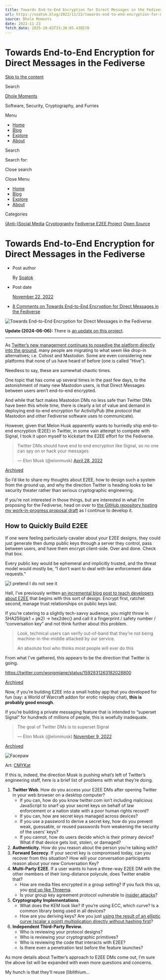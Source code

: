 ```yaml
---
title: Towards End-to-End Encryption for Direct Messages in the Fediverse
url: https://soatok.blog/2022/11/22/towards-end-to-end-encryption-for-direct-messages-in-the-fediverse/
source: Dhole Moments
date: 2022-11-23
fetch_date: 2025-10-03T23:30:05.438570
---
```


# Towards End-to-End Encryption for Direct Messages in the Fediverse

[Skip to the content](#site-content)

Search

[Dhole Moments](https://soatok.blog/)

Software, Security, Cryptography, and Furries

Menu

* [Home](https://soatok.blog/)
* [Blog](https://soatok.blog/b/)
* [Explore](https://soatok.blog/explore/)
* [About](https://soatok.blog/about/)

Search

Search for:

Close search

Close Menu

* [Home](https://soatok.blog/)
* [Blog](https://soatok.blog/b/)
* [Explore](https://soatok.blog/explore/)
* [About](https://soatok.blog/about/)

Categories

[(Anti-)Social Media](https://soatok.blog/category/social-media/) [Cryptography](https://soatok.blog/category/cryptography/) [Fediverse E2EE Project](https://soatok.blog/category/technology/open-source/fediverse-e2ee-project/) [Open Source](https://soatok.blog/category/technology/open-source/)

# Towards End-to-End Encryption for Direct Messages in the Fediverse

* Post author

  By [Soatok](https://soatok.blog/author/soatok/)
* Post date

  [November 22, 2022](https://soatok.blog/2022/11/22/towards-end-to-end-encryption-for-direct-messages-in-the-fediverse/)
* [8 Comments on Towards End-to-End Encryption for Direct Messages in the Fediverse](https://soatok.blog/2022/11/22/towards-end-to-end-encryption-for-direct-messages-in-the-fediverse/#comments)

![Towards End-to-End Encryption for Direct Messages in the Fediverse](https://i0.wp.com/soatok.blog/wp-content/uploads/2022/11/BlogHeader-ActivityPub-E2EE.png?fit=1200%2C675&ssl=1)

**Update (2024-06-06):** There is [an update on this project](https://soatok.blog/2024/06/06/towards-federated-key-transparency/).

---

As [Twitter’s new management continues to nosedive the platform directly into the ground](https://soatok.blog/2022/11/07/contemplating-the-future/), many people are migrating to what seem like drop-in alternatives; i.e. Cohost and Mastodon. Some are even considering new platforms that none of us have heard of before (one is called “Hive”).

Needless to say, these are somewhat chaotic times.

One topic that has come up several times in the past few days, to the astonishment of many new Mastodon users, is that Direct Messages between users aren’t end-to-end encrypted.

And while that fact makes Mastodon DMs no less safe than Twitter DMs have been this whole time, there is clearly a lot of value and demand in deploying end-to-end encryption for ActivityPub (the protocol that Mastodon and other Fediverse software uses to communicate).

However, given that Melon Husk apparently wants to hurriedly ship end-to-end encryption (E2EE) in Twitter, in some vain attempt to compete with Signal, I took it upon myself to kickstart the E2EE effort for the Fediverse.

> Twitter DMs should have end to end encryption like Signal, so no one can spy on or hack your messages
>
> — Elon Musk (@elonmusk) [April 28, 2022](https://twitter.com/elonmusk/status/1519469891455234048?ref_src=twsrc%5Etfw)

[Archived](https://web.archive.org/web/20220428001404/https%3A//twitter.com/elonmusk/status/1519469891455234048)

So I’d like to share my thoughts about E2EE, how to design such a system from the ground up, and why the direction Twitter is heading looks to be security theater rather than serious cryptographic engineering.

If you’re not interested in those things, but are interested in what I’m proposing for the Fediverse, head on over to [the GitHub repository hosting my work-in-progress proposal draft](https://github.com/soatok/mastodon-e2ee-specification) as I continue to develop it.

## How to Quickly Build E2EE

If one were feeling particularly cavalier about your E2EE designs, they could just generate then dump public keys through a server they control, pass between users, and have them encrypt client-side. Over and done. Check that box.

Every public key would be ephemeral and implicitly trusted, and the threat model would mostly be, “I don’t want to deal with law enforcement data requests.”

![I pretend I do not see it](https://i0.wp.com/soatok.blog/wp-content/uploads/2022/11/donotseeit.png?resize=680%2C664&ssl=1)

Hell, I’ve previously written [an incremental blog post to teach developers about E2EE](https://soatok.blog/2020/11/14/going-bark-a-furrys-guide-to-end-to-end-encryption/) that begins with this sort of design. Encrypt first, ratchet second, manage trust relationships on public keys last.

If you’re catering to a slightly tech-savvy audience, you might throw in SHA256(pk1 + pk2) -> hex2dec() and call it a fingerprint / safety number / “conversation key” and not think further about this problem.

> Look, technical users can verify out-of-band that they’re not being machine-in-the-middle attacked by our service.
>
> An absolute fool who thinks most people will ever do this

From what I’ve gathered, this appears to be the direction that Twitter is going.

<https://twitter.com/wongmjane/status/1592831263182028800>

[Archived](https://web.archive.org/web/20221122041844/https%3A//twitter.com/wongmjane/status/1592831263182028800)

Now, if you’re building E2EE into a small hobby app that you developed for fun (say: a World of Warcraft addon for erotic roleplay chat), **this is probably good enough**.

If you’re building a private messaging feature that is intended to “superset Signal” for hundreds of millions of people, this is woefully inadequate.

> The goal of Twitter DMs is to superset Signal
>
> — Elon Musk (@elonmusk) [November 9, 2022](https://twitter.com/elonmusk/status/1590426255018848256?ref_src=twsrc%5Etfw)

[Archived](https://web.archive.org/web/20221109231306/https%3A//twitter.com/elonmusk/status/1590426255018848256)

![Facepaw](https://i0.wp.com/soatok.blog/wp-content/uploads/2020/04/soatok_stickerpack-facepaw.png?resize=512%2C512&ssl=1)

Art: [CMYKat](https://cmykatgraphics.carrd.co/)

If this is, indeed, the direction Musk is pushing what’s left of Twitter’s engineering staff, here is a brief list of problems with what they’re doing.

1. **Twitter Web**. How do you access your E2EE DMs after opening Twitter in your web browser on a desktop computer?
   * If you can, how do you know twitter.com isn’t including malicious JavaScript to snarf up your secret keys on behalf of law enforcement or a nation state with a poor human rights record?
   * If you can, how are secret keys managed across devices?
   * If you use a password to derive a secret key, how do you prevent weak, guessable, or reused passwords from weakening the security of the users’ keys?
   * If you cannot, how do users decide which is their primary device? What if that device gets lost, stolen, or damaged?
2. **Authenticity.** How do you reason about the person you’re talking with?
3. **Forward Secrecy**. If your secret key is compromised today, can you recover from this situation? How will your conversation participants reason about your new Conversation Key?
4. **Multi-Party E2EE**. If a user wants to have a three-way E2EE DM with the other members of their long-distance polycule, does Twitter enable that?
   * How are media files encrypted in a group setting? If you fuck this up, you [end up like Threema](https://soatok.blog/2021/11/05/threema-three-strikes-youre-out/).
   * Is your group key agreement protocol vulnerable to [insider attacks](https://eprint.iacr.org/2020/752)?
5. **Cryptography Implementations**.
   * What does the KEM look like? If you’re using ECC, which curve? Is a common library being used in all devices?
   * How are you deriving keys? Are you just [using the result of an elliptic curve (scalar x point) multiplication directly without hashing first](https://crypto.stackexchange.com/a/67609)?
6. **Independent Third-Party Review.**
   * Who is reviewing your protocol designs?
   * Who is reviewing your cryptographic primitives?
   * Who is reviewing the code that interacts with E2EE?
   * Is there even a penetration test before the feature launches?

As more details about Twitter’s approach to E2EE DMs come out, I’m sure the above list will be expanded with even more questions and concerns.

My hunch is that they’ll reuse [liblithium...
